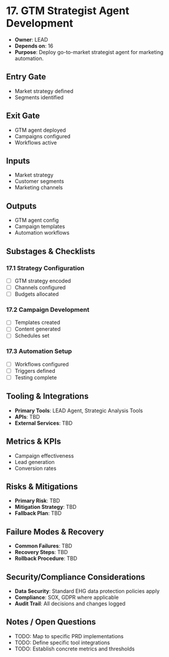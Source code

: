 # 17. GTM Strategist Agent Development

- **Owner**: LEAD
- **Depends on**: 16
- **Purpose**: Deploy go-to-market strategist agent for marketing automation.

## Entry Gate
- Market strategy defined
- Segments identified

## Exit Gate
- GTM agent deployed
- Campaigns configured
- Workflows active

## Inputs
- Market strategy
- Customer segments
- Marketing channels

## Outputs
- GTM agent config
- Campaign templates
- Automation workflows

## Substages & Checklists
### 17.1 Strategy Configuration
  - [ ] GTM strategy encoded
  - [ ] Channels configured
  - [ ] Budgets allocated

### 17.2 Campaign Development
  - [ ] Templates created
  - [ ] Content generated
  - [ ] Schedules set

### 17.3 Automation Setup
  - [ ] Workflows configured
  - [ ] Triggers defined
  - [ ] Testing complete

## Tooling & Integrations
- **Primary Tools**: LEAD Agent, Strategic Analysis Tools
- **APIs**: TBD
- **External Services**: TBD

## Metrics & KPIs
- Campaign effectiveness
- Lead generation
- Conversion rates

## Risks & Mitigations
- **Primary Risk**: TBD
- **Mitigation Strategy**: TBD
- **Fallback Plan**: TBD

## Failure Modes & Recovery
- **Common Failures**: TBD
- **Recovery Steps**: TBD
- **Rollback Procedure**: TBD

## Security/Compliance Considerations
- **Data Security**: Standard EHG data protection policies apply
- **Compliance**: SOX, GDPR where applicable
- **Audit Trail**: All decisions and changes logged

## Notes / Open Questions
- TODO: Map to specific PRD implementations
- TODO: Define specific tool integrations
- TODO: Establish concrete metrics and thresholds